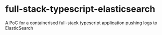 # full-stack-typescript-elasticsearch
A PoC for a containerised full-stack typescript application pushing logs to ElasticSearch
